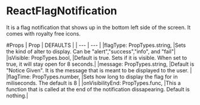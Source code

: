 # ReactFlagNotification
It is a flag notification that shows up in the bottom left side of the screen. It comes with royalty free icons. 

#Props 
| Prop  | DEFAULTS |
| --- | --- | 
 |flagType: PropTypes.string,  |Sets the kind of alter to display. Can be "alert","success","info", and "fail"|
  |isVisible: PropTypes.bool,   |Default is true. Sets if it is visible. When set to true, it will stay open for 8 seconds.| 
  |message: PropTypes.string,   |Default is "Notice Given". It is the message that is meant to be displayed to the user. |
  |flagTime: PropTypes.number,  |Sets how long to display the flag for in miliseconds. The default is 8 |
  |onVisibilityEnd: PropTypes.func, |This a function that is called at the end of the notification dissapearing. Default is nothing.|
